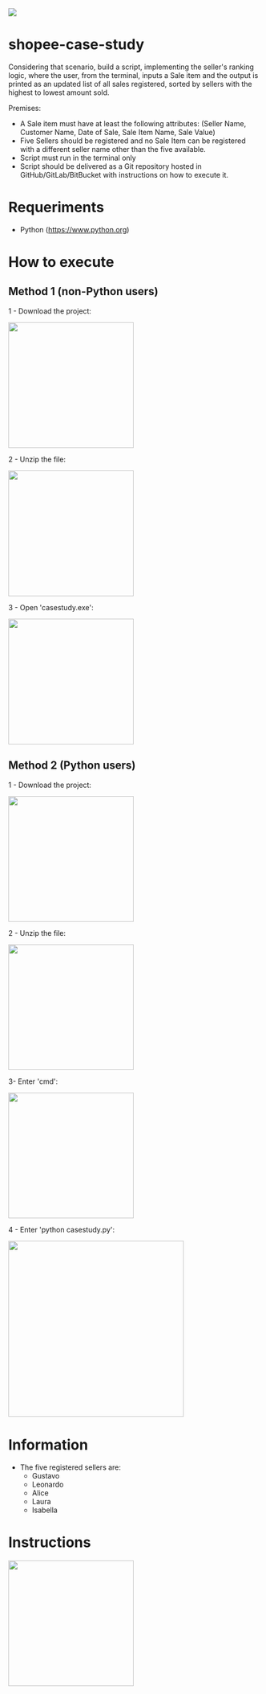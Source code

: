 <img src="https://img.shields.io/badge/python%20-%2314354C.svg?&style=for-the-badge&logo=python&logoColor=white"/>

# shopee-case-study
Considering that scenario, build a script, implementing the seller's ranking logic, where the user, from the terminal, inputs a Sale item and the output is printed as an updated list of all sales registered, sorted by sellers with the highest to lowest amount sold.

Premises:
- A Sale item must have at least the following attributes: (Seller Name, Customer Name, Date of Sale, Sale Item Name, Sale Value)
- Five Sellers should be registered and no Sale Item can be registered with a different seller name other than the five available.
- Script must run in the terminal only
- Script should be delivered as a Git repository hosted in GitHub/GitLab/BitBucket with instructions on how to execute it.

# Requeriments
- Python (https://www.python.org)

# How to execute

## Method 1 (non-Python users)
1 - Download the project:

<img src ="https://github.com/GusSMoraes/shopee-case-study/blob/main/images/1.png?raw=true" width="250">

2 - Unzip the file:

<img src ="https://github.com/GusSMoraes/shopee-case-study/blob/main/images/2.png?raw=true" width="250">

3 - Open 'casestudy.exe':

<img src ="https://github.com/GusSMoraes/shopee-case-study/blob/main/images/3.png?raw=true" width="250">

## Method 2 (Python users)
1 - Download the project:

<img src ="https://github.com/GusSMoraes/shopee-case-study/blob/main/images/1.png?raw=true" width="250">

2 - Unzip the file:

<img src ="https://github.com/GusSMoraes/shopee-case-study/blob/main/images/2.png?raw=true" width="250">

3- Enter 'cmd':

<img src ="https://github.com/GusSMoraes/shopee-case-study/blob/main/images/4.png?raw=true" width="250">

4 - Enter 'python casestudy.py':

<img src ="https://github.com/GusSMoraes/shopee-case-study/blob/main/images/5.png?raw=true" width="350">

# Information

- The five registered sellers are:
  - Gustavo
  - Leonardo
  - Alice
  - Laura
  - Isabella
  
# Instructions

<img src ="https://github.com/GusSMoraes/shopee-case-study/blob/main/images/6.png?raw=true" width="250">
